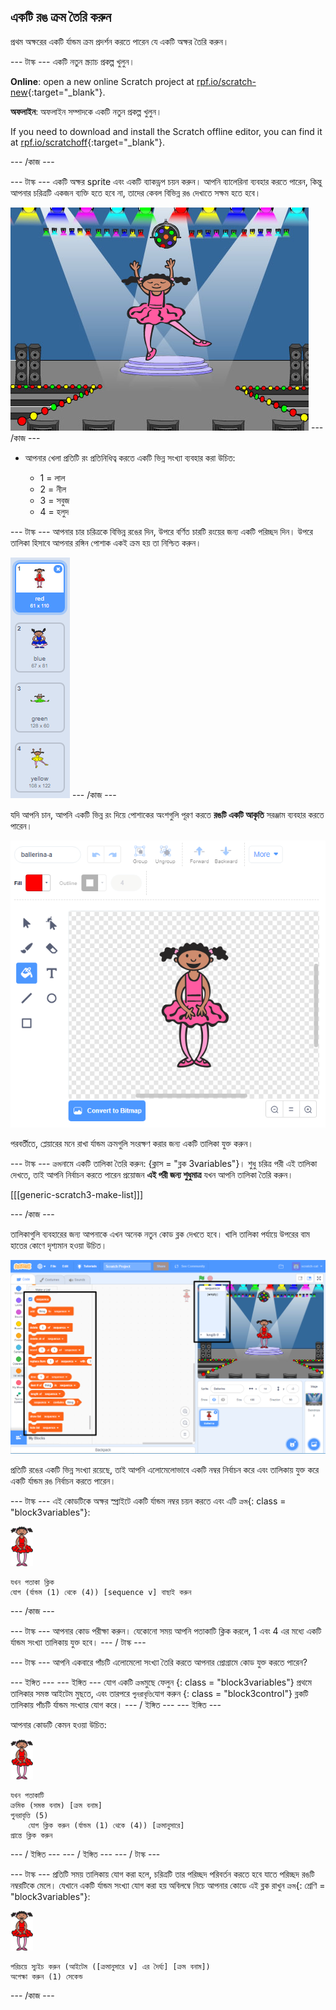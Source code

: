 ## একটি রঙ ক্রম তৈরি করুন

প্রথম অক্ষরের একটি র্যান্ডম ক্রম প্রদর্শন করতে পারেন যে একটি অক্ষর তৈরি করুন।

\--- টাস্ক \--- একটি নতুন স্ক্র্যাচ প্রকল্প খুলুন।

**Online**: open a new online Scratch project at [rpf.io/scratch-new](https://rpf.io/scratch-new){:target="_blank"}.

**অফলাইন**: অফলাইন সম্পাদকে একটি নতুন প্রকল্প খুলুন।

If you need to download and install the Scratch offline editor, you can find it at [rpf.io/scratchoff](https://rpf.io/scratchoff){:target="_blank"}.

\--- /কাজ \---

\--- টাস্ক \--- একটি অক্ষর sprite এবং একটি ব্যাকড্রপ চয়ন করুন। আপনি ব্যালেরিনা ব্যবহার করতে পারেন, কিন্তু আপনার চরিত্রটি একজন ব্যক্তি হতে হবে না, তাদের কেবল বিভিন্ন রঙ দেখাতে সক্ষম হতে হবে।

![screenshot](images/colour-sprite.png) \--- /কাজ \---

+ আপনার খেলা প্রতিটি রং প্রতিনিধিত্ব করতে একটি ভিন্ন সংখ্যা ব্যবহার করা উচিত:
    
    + 1 = লাল
    + 2 = নীল
    + 3 = সবুজ
    + 4 = হলুদ

\--- টাস্ক \--- আপনার চার চরিত্রকে বিভিন্ন রঙের দিন, উপরে বর্ণিত চারটি রংয়ের জন্য একটি পরিচ্ছদ দিন। উপরে তালিকা হিসাবে আপনার রঙ্গিন পোশাক একই ক্রম হয় তা নিশ্চিত করুন।

![screenshot](images/colour-costume.png) \--- /কাজ \---

যদি আপনি চান, আপনি একটি ভিন্ন রং দিয়ে পোশাকের অংশগুলি পূরণ করতে **রঙটি একটি আকৃতি** সরঞ্জাম ব্যবহার করতে পারেন।

![রঙ-এ-আকৃতি](images/color-a-shape.png)

পরবর্তীতে, প্লেয়ারের মনে রাখা র্যান্ডম ক্রমগুলি সংরক্ষণ করার জন্য একটি তালিকা যুক্ত করুন।

\--- টাস্ক \--- `ক্রম`নামে একটি তালিকা তৈরি করুন: {ক্লাস = "ব্লক 3variables"}। শুধু চরিত্র পরী এই তালিকা দেখতে, তাই আপনি নির্বাচন করতে পারেন প্রয়োজন **এই পরী জন্য শুধুমাত্র** যখন আপনি তালিকা তৈরি করুন।

[[[generic-scratch3-make-list]]]

\--- /কাজ \---

তালিকাগুলি ব্যবহারের জন্য আপনাকে এখন অনেক নতুন কোড ব্লক দেখতে হবে। খালি তালিকা পর্যায়ে উপরের বাম হাতের কোণে দৃশ্যমান হওয়া উচিত।

![screenshot](images/colour-list-blocks-annotated.png)

প্রতিটি রঙের একটি ভিন্ন সংখ্যা রয়েছে, তাই আপনি এলোমেলোভাবে একটি নম্বর নির্বাচন করে এবং তালিকায় যুক্ত করে একটি র্যান্ডম রঙ নির্বাচন করতে পারেন।

\--- টাস্ক \--- এই কোডটিকে অক্ষর স্প্রাইটে একটি র্যান্ডম নম্বর চয়ন করতে এবং এটি `ক্রম`{: class = "block3variables"}:

![নর্তকী](images/ballerina.png)

```blocks3
যখন পতাকা ক্লিক
যোগ (র্যান্ডম (1) থেকে (4)) [sequence v] বাছাই করুন
```

\--- /কাজ \---

\--- টাস্ক \--- আপনার কোড পরীক্ষা করুন। যেকোনো সময় আপনি পতাকাটি ক্লিক করলে, 1 এবং 4 এর মধ্যে একটি র্যান্ডম সংখ্যা তালিকায় যুক্ত হবে। \--- / টাস্ক \---

\--- টাস্ক \--- আপনি একবারে পাঁচটি এলোমেলো সংখ্যা তৈরি করতে আপনার প্রোগ্রামে কোড যুক্ত করতে পারেন?

\--- ইঙ্গিত \--- \--- ইঙ্গিত \--- যোগ একটি `ক্রম`মুছে ফেলুন </code> {: class = "block3variables"} প্রথমে তালিকার সমস্ত আইটেম মুছতে, এবং তারপরে `পুনরাবৃত্তি`যোগ করুন {: class = "block3control"} ব্লকটি তালিকায় পাঁচটি র্যান্ডম সংখ্যার যোগ করে। \--- / ইঙ্গিত \--- \--- ইঙ্গিত \---

আপনার কোডটি কেমন হওয়া উচিত:

![নর্তকী](images/ballerina.png)

```blocks3
যখন পতাকাটি
ক্রমিক (সমস্ত বনাম) [ক্রম বনাম]
পুনরাবৃত্তি (5)
    যোগ ক্লিক করুন (র্যান্ডম (1) থেকে (4)) [ক্রমানুসারে]
প্রান্তে ক্লিক করুন
```

\--- / ইঙ্গিত \--- \--- / ইঙ্গিত \--- \--- / টাস্ক \---

\--- টাস্ক \--- প্রতিটি সময় তালিকায় যোগ করা হলে, চরিত্রটি তার পরিচ্ছদ পরিবর্তন করতে হবে যাতে পরিচ্ছদ রঙটি নম্বরটিকে মেলে। যেখানে একটি র্যান্ডম সংখ্যা যোগ করা হয় অবিলম্বে নিচে আপনার কোডে এই ব্লক রাখুন `ক্রম`{: শ্রেণি = "block3variables"}:

![নর্তকী](images/ballerina.png)

```blocks3
পরিচয়ে স্যুইচ করুন (আইটেম ([ক্রমানুসারে v] এর দৈর্ঘ্য] [ক্রম বনাম])
অপেক্ষা করুন (1) সেকেন্ড
```

\--- /কাজ \---